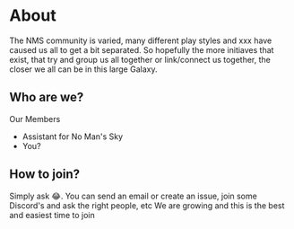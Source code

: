 # About
The NMS community is varied, many different play styles and xxx have caused us all to get a bit separated. So hopefully the more initiaves that exist, that try and group us all together or link/connect us together, the closer we all can be in this large Galaxy.

## Who are we?
Our Members
- Assistant for No Man's Sky
- You?

## How to join?
Simply ask 😂. You can send an email or create an issue, join some Discord's and ask the right people, etc
We are growing and this is the best and easiest time to join
